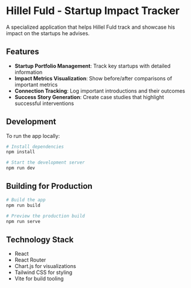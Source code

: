 # Hillel Fuld - Startup Impact Tracker

A specialized application that helps Hillel Fuld track and showcase his impact on the startups he advises.

## Features

- **Startup Portfolio Management**: Track key startups with detailed information
- **Impact Metrics Visualization**: Show before/after comparisons of important metrics
- **Connection Tracking**: Log important introductions and their outcomes
- **Success Story Generation**: Create case studies that highlight successful interventions

## Development

To run the app locally:

```bash
# Install dependencies
npm install

# Start the development server
npm run dev
```

## Building for Production

```bash
# Build the app
npm run build

# Preview the production build
npm run serve
```

## Technology Stack

- React
- React Router
- Chart.js for visualizations
- Tailwind CSS for styling
- Vite for build tooling